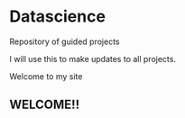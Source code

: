 # Datascience

Repository of guided projects


I will use this to make updates to all projects.


Welcome to my site


## WELCOME!!
